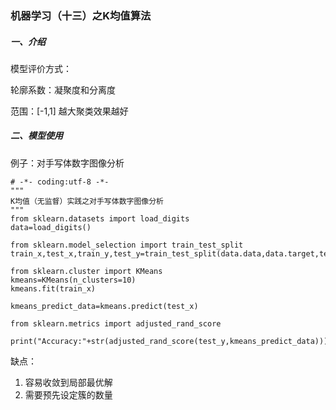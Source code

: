 ### 机器学习（十三）之K均值算法

##### 一、介绍

模型评价方式：

轮廓系数：凝聚度和分离度

范围：[-1,1] 越大聚类效果越好

##### 二、模型使用

例子：对手写体数字图像分析

```
# -*- coding:utf-8 -*-
"""
K均值（无监督）实践之对手写体数字图像分析
"""
from sklearn.datasets import load_digits
data=load_digits()

from sklearn.model_selection import train_test_split
train_x,test_x,train_y,test_y=train_test_split(data.data,data.target,test_size=0.25,random_state=33)

from sklearn.cluster import KMeans
kmeans=KMeans(n_clusters=10)
kmeans.fit(train_x)

kmeans_predict_data=kmeans.predict(test_x)

from sklearn.metrics import adjusted_rand_score

print("Accuracy:"+str(adjusted_rand_score(test_y,kmeans_predict_data)))

```

缺点：

1. 容易收敛到局部最优解
2. 需要预先设定簇的数量

##### 